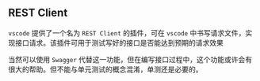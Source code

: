 ## REST Client

`vscode` 提供了一个名为 `REST Client` 的插件，可在 `vscode` 中书写请求文件，实现接口请求。该插件可用于测试写好的接口是否能达到预期的请求效果

当然可以使用 `Swagger` 代替这一功能，但在编写接口过程中，这个功能或许会有很大的帮助。但不能与单元测试的概念混淆，单测还是必要的。
